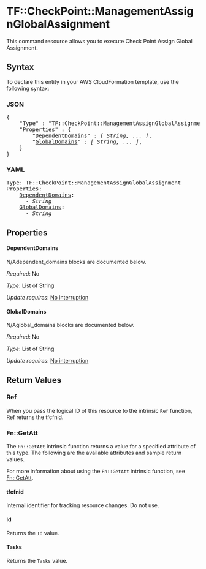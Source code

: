 # TF::CheckPoint::ManagementAssignGlobalAssignment

This command resource allows you to execute Check Point Assign Global Assignment.

## Syntax

To declare this entity in your AWS CloudFormation template, use the following syntax:

### JSON

<pre>
{
    "Type" : "TF::CheckPoint::ManagementAssignGlobalAssignment",
    "Properties" : {
        "<a href="#dependentdomains" title="DependentDomains">DependentDomains</a>" : <i>[ String, ... ]</i>,
        "<a href="#globaldomains" title="GlobalDomains">GlobalDomains</a>" : <i>[ String, ... ]</i>,
    }
}
</pre>

### YAML

<pre>
Type: TF::CheckPoint::ManagementAssignGlobalAssignment
Properties:
    <a href="#dependentdomains" title="DependentDomains">DependentDomains</a>: <i>
      - String</i>
    <a href="#globaldomains" title="GlobalDomains">GlobalDomains</a>: <i>
      - String</i>
</pre>

## Properties

#### DependentDomains

N/Adependent_domains blocks are documented below.

_Required_: No

_Type_: List of String

_Update requires_: [No interruption](https://docs.aws.amazon.com/AWSCloudFormation/latest/UserGuide/using-cfn-updating-stacks-update-behaviors.html#update-no-interrupt)

#### GlobalDomains

N/Aglobal_domains blocks are documented below.

_Required_: No

_Type_: List of String

_Update requires_: [No interruption](https://docs.aws.amazon.com/AWSCloudFormation/latest/UserGuide/using-cfn-updating-stacks-update-behaviors.html#update-no-interrupt)

## Return Values

### Ref

When you pass the logical ID of this resource to the intrinsic `Ref` function, Ref returns the tfcfnid.

### Fn::GetAtt

The `Fn::GetAtt` intrinsic function returns a value for a specified attribute of this type. The following are the available attributes and sample return values.

For more information about using the `Fn::GetAtt` intrinsic function, see [Fn::GetAtt](https://docs.aws.amazon.com/AWSCloudFormation/latest/UserGuide/intrinsic-function-reference-getatt.html).

#### tfcfnid

Internal identifier for tracking resource changes. Do not use.

#### Id

Returns the <code>Id</code> value.

#### Tasks

Returns the <code>Tasks</code> value.


